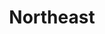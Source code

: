 ---
layout: default
title: Northeast
desc: "Discover the resorts that skiers and riders are most passionate about in North America."
section_id: snow
resions: north-east
---
